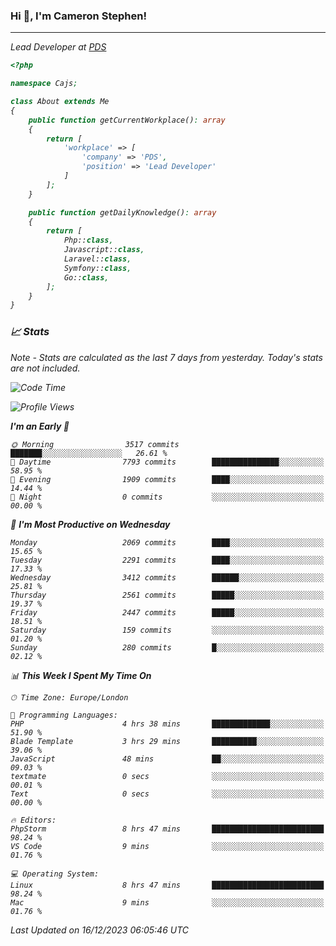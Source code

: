 ### Hi 👋, I'm Cameron Stephen!
<hr>
<p><em>Lead Developer at <a href="https://prindatasolutions.co.uk">PDS</a></p>


```php
<?php

namespace Cajs;

class About extends Me
{
    public function getCurrentWorkplace(): array
    {
        return [
            'workplace' => [
                'company' => 'PDS',
                'position' => 'Lead Developer'
            ]
        ];
    }

    public function getDailyKnowledge(): array
    {
        return [
            Php::class,
            Javascript::class,
            Laravel::class,
            Symfony::class,
            Go::class,
        ];
    }
}
```

### 📈 Stats
<p><em>Note - Stats are calculated as the last 7 days from yesterday. Today's stats are not included.</em></p>


<!--START_SECTION:waka-->
![Code Time](http://img.shields.io/badge/Code%20Time-3%2C634%20hrs%203%20mins-blue)

![Profile Views](http://img.shields.io/badge/Profile%20Views-0-blue)

**I'm an Early 🐤** 

```text
🌞 Morning                3517 commits        ███████░░░░░░░░░░░░░░░░░░   26.61 % 
🌆 Daytime                7793 commits        ███████████████░░░░░░░░░░   58.95 % 
🌃 Evening                1909 commits        ████░░░░░░░░░░░░░░░░░░░░░   14.44 % 
🌙 Night                  0 commits           ░░░░░░░░░░░░░░░░░░░░░░░░░   00.00 % 
```
📅 **I'm Most Productive on Wednesday** 

```text
Monday                   2069 commits        ████░░░░░░░░░░░░░░░░░░░░░   15.65 % 
Tuesday                  2291 commits        ████░░░░░░░░░░░░░░░░░░░░░   17.33 % 
Wednesday                3412 commits        ██████░░░░░░░░░░░░░░░░░░░   25.81 % 
Thursday                 2561 commits        █████░░░░░░░░░░░░░░░░░░░░   19.37 % 
Friday                   2447 commits        █████░░░░░░░░░░░░░░░░░░░░   18.51 % 
Saturday                 159 commits         ░░░░░░░░░░░░░░░░░░░░░░░░░   01.20 % 
Sunday                   280 commits         █░░░░░░░░░░░░░░░░░░░░░░░░   02.12 % 
```


📊 **This Week I Spent My Time On** 

```text
🕑︎ Time Zone: Europe/London

💬 Programming Languages: 
PHP                      4 hrs 38 mins       █████████████░░░░░░░░░░░░   51.90 % 
Blade Template           3 hrs 29 mins       ██████████░░░░░░░░░░░░░░░   39.06 % 
JavaScript               48 mins             ██░░░░░░░░░░░░░░░░░░░░░░░   09.03 % 
textmate                 0 secs              ░░░░░░░░░░░░░░░░░░░░░░░░░   00.01 % 
Text                     0 secs              ░░░░░░░░░░░░░░░░░░░░░░░░░   00.00 % 

🔥 Editors: 
PhpStorm                 8 hrs 47 mins       █████████████████████████   98.24 % 
VS Code                  9 mins              ░░░░░░░░░░░░░░░░░░░░░░░░░   01.76 % 

💻 Operating System: 
Linux                    8 hrs 47 mins       █████████████████████████   98.24 % 
Mac                      9 mins              ░░░░░░░░░░░░░░░░░░░░░░░░░   01.76 % 
```


 Last Updated on 16/12/2023 06:05:46 UTC
<!--END_SECTION:waka-->
